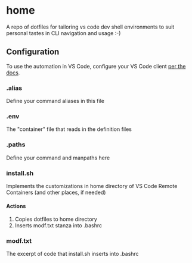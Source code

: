 # home

A repo of dotfiles for tailoring vs code dev shell environments to suit personal tastes in CLI navigation and usage :-)

## Configuration
To use the automation in VS Code, configure your VS Code client [per the docs](https://code.visualstudio.com/docs/remote/containers#_personalizing-with-dotfile-repositories).

### .alias
Define your command aliases in this file

### .env
The "container" file that reads in the definition files

### .paths
Define your command and manpaths here

### install.sh
Implements the customizations in home directory of VS Code Remote Containers (and other places, if needed)
#### Actions
1. Copies dotfiles to home directory
2. Inserts modf.txt stanza into .bashrc
 
### modf.txt
The excerpt of code that install.sh inserts into .bashrc
